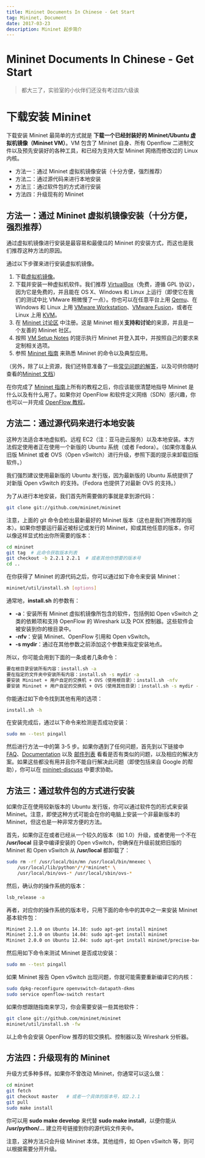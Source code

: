 ```yaml
---
title: Mininet Documents In Chinese - Get Start
tag: Mininet, Document
date: 2017-03-23
description: Mininet 起步简介
---
```


# Mininet Documents In Chinese - Get Start

> 都大三了，实验室的小伙伴们还没有考过四六级诶

# 下载安装 Mininet

下载安装 Mininet 最简单的方式就是 **下载一个已经封装好的 Mininet/Ubuntu 虚拟机镜像（Mininet VM）**。VM 包含了 Mininet 自身、所有 Openflow 二进制文件以及预先安装好的各种工具，和已经为支持大型 Mininet 网络而修改过的 Linux 内核。

- 方法一：通过 Mininet 虚拟机镜像安装（十分方便，强烈推荐）
- 方法二：通过源代码来进行本地安装
- 方法三：通过软件包的方式进行安装
- 方法四：升级现有的 Mininet

## 方法一：通过 Mininet 虚拟机镜像安装（十分方便，强烈推荐）

通过虚拟机镜像进行安装是最容易和最傻瓜的 Mininet 的安装方式，而这也是我们推荐这种方法的原因。

通过以下步骤来进行安装虚拟机镜像。

1. 下载[虚拟机镜像](https://github.com/mininet/mininet/wiki/Mininet-VM-Images)。
2. 下载并安装一种虚拟机软件。我们推荐 [VirtualBox](http://www.virtualbox.org/wiki/Downloads)（免费，遵循 GPL 协议），因为它是免费的，并且能在 OS X、Windows 和 Linux 上运行（即使它在我们的测试中比 VMware 稍微慢了一点）。你也可以在任意平台上用 [Qemu](http://qemu.org/)、在 Windows 和 Linux 上用 [VMware Workstation](http://www.vmware.com/products/workstation/)、[VMware Fusion](http://www.vmware.com/products/fusion)，或者在 Linux 上用 [KVM](http://www.linux-kvm.org/)。
3. 在 [Mininet 讨论区](https://mailman.stanford.edu/mailman/listinfo/mininet-discuss) 中注册。这是 Mininet 相关**支持和讨论**的来源，并且是一个友善的 Mininet 社区。
4. 按照 [VM Setup Notes](http://mininet.org/vm-setup-notes) 的提示执行 Mininet 并登入其中，并按照自己的要求来定制相关选项。
5. 参照 [Mininet 指南](http://mininet.org/walkthrough) 来熟悉 Mininet 的命令以及典型应用。

（另外，除了以上资源，我们还特意准备了一些[常见问题的解答](http://mininet.org/faq)，以及可供你随时查看的[Mininet 文档](http://mininet.org/docs)）

在你完成了 [Mininet 指南](http://mininet.org/walkthrough)上所有的教程之后，你应该能很清楚地指导 Mininet 是什么以及有什么用了。如果你对 OpenFlow 和软件定义网络（SDN）感兴趣，你也可以一并完成 [OpenFlow 教程](https://github.com/mininet/openflow-tutorial/wiki)。

## 方法二：通过源代码来进行本地安装

这种方法适合本地虚拟机、远程 EC2（注：亚马逊云服务）以及本地安装。本方法假定使用者正在使用一个新版的 Ubuntu 系统（或者 Fedora）。（如果你准备从旧版 Mininet 或者 OVS（Open vSwitch）进行升级，参照下面的提示来卸载旧版软件。）

我们强烈建议使用最新版的 Ubuntu 发行版，因为最新版的 Ubuntu 系统提供了对新版 Open vSwitch 的支持。（Fedora 也提供了对最新 OVS 的支持。）

为了从进行本地安装，我们首先所需要做的事就是拿到源代码：

```bash
git clone git://github.com/mininet/mininet
```

注意，上面的 git 命令会检出最新最好的 Mininet 版本（这也是我们所推荐的版本）。如果你想要运行最近被标记或发行的 Mininet，抑或其他任意的版本，你可以像这样显式检出你所需要的版本：

```bash
cd mininet
git tag  # 此命令获取版本列表
git checkout -b 2.2.1 2.2.1  # 或者其他你想要的版本号
cd ..
```

在你获得了 Mininet 的源代码之后，你可以通过如下命令来安装 Mininet：

```bash
mininet/util/install.sh [options]
```

通常地，**install.sh** 的参数有：

- **-a**：安装所有 Mininet 虚拟机镜像所包含的软件，包括例如 Open vSwitch 之类的依赖项和支持 OpenFlow 的 Wireshark 以及 POX 控制器。这些软件会被安装到你的根目录中。
- **-nfv**：安装 Mininet、OpenFlow 引用和 Open vSwitch。
- **-s mydir**：通过在其他参数之前添加这个参数来指定安装地点。

所以，你可能会用到下面的一条或者几条命令：

```bash
要在根目录安装所有内容：install.sh -a
要在指定的文件夹中安装所有内容：install.sh -s mydir -a
要安装 Mininet + 用户自定的交换机 + OVS（使用根目录）：install.sh -nfv
要安装 Mininet + 用户自定的交换机 + OVS（使用其他目录）：install.sh -s mydir -nfv
```

你能通过如下命令找到其他有用的选项：

```bash
install.sh -h
```

在安装完成后，通过以下命令来检测是否成功安装：

```bash
sudo mn --test pingall
```

然后进行方法一中的第 3-5 步。如果你遇到了任何问题，首先到以下链接中 [FAQ](http://mininet.org/faq)、[Documentation](http://mininet.org/docs) 以及 [邮件列表](https://mailman.stanford.edu/pipermail/mininet-discuss/) 看看是否有类似的问题，以及相应的解决方案。如果这些都没有用并且你不能自行解决此问题（即使包括来自 Google 的帮助），你可以在 [mininet-discuss](https://mailman.stanford.edu/mailman/listinfo/mininet-discuss) 中要求协助。

## 方法三：通过软件包的方式进行安装

如果你正在使用较新版本的 Ubuntu 发行版，你可以通过软件包的形式来安装 Mininet。注意，即使这种方式可能会在你的电脑上安装一个非最新版本的 Mininet，但这也是一种非常方便的方法。

首先，如果你正在或者已经从一个较久的版本（如 1.0）升级，或者使用一个不在 **/usr/local** 目录中编译安装的 Open vSwitch，你确保在升级前就把旧版的 Mininet 和 Open vSwitch 从 **/usr/local** 都卸载了：

```bash
sudo rm -rf /usr/local/bin/mn /usr/local/bin/mnexec \
    /usr/local/lib/python*/*/*mininet* \
    /usr/local/bin/ovs-* /usr/local/sbin/ovs-*
```

然后，确认你的操作系统的版本：

```bash
lsb_release -a
```

再者，对应你的操作系统的版本号，只用下面的命令中的其中之一来安装 Mininet 基本软件包：

```bash
Mininet 2.1.0 on Ubuntu 14.10: sudo apt-get install mininet
Mininet 2.1.0 on Ubuntu 14.04: sudo apt-get install mininet
Mininet 2.0.0 on Ubuntu 12.04: sudo apt-get install mininet/precise-backports
```

然后用如下命令来测试 Mininet 是否成功安装：

```bash
sudo mn --test pingall
```

如果 Mininet 报告 Open vSwitch 出现问题，你就可能需要重新编译它的内核：

```bash
sudo dpkg-reconfigure openvswitch-datapath-dkms
sudo service openflow-switch restart
```

如果你想跟随指南来学习，你会需要安装一些其他软件：

```bash
git clone git://github.com/mininet/mininet
mininet/util/install.sh -fw
```

以上命令会安装 OpenFlow 推荐的软交换机、控制器以及 Wireshark 分析器。

## 方法四：升级现有的 Mininet

升级方式多种多样。如果你不曾改动 Mininet，你通常可以这么做：

```bash
cd mininet
git fetch
git checkout master   # 或者一个具体的版本号，如2.2.1
git pull
sudo make install
```

你可以用 **sudo make develop** 来代替 **sudo make install**，以便你能从 **/usr/python/...** 建立符号链接到你的源代码文件夹中。

注意，这种方法只会升级 Mininet 本体。其他组件，如 Open vSwitch 等，则可以根据需要分开升级。
